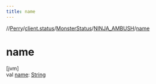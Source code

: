```yaml
---
title: name
---
```

//[Perry](../../../../index.html)/[client.status](../../index.html)/[MonsterStatus](../index.html)/[NINJA_AMBUSH](index.html)/[name](name.html)



# name



[jvm]\
val [name](name.html): [String](https://kotlinlang.org/api/latest/jvm/stdlib/kotlin/-string/index.html)




